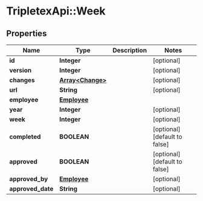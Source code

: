 # TripletexApi::Week

## Properties
Name | Type | Description | Notes
------------ | ------------- | ------------- | -------------
**id** | **Integer** |  | [optional] 
**version** | **Integer** |  | [optional] 
**changes** | [**Array&lt;Change&gt;**](Change.md) |  | [optional] 
**url** | **String** |  | [optional] 
**employee** | [**Employee**](Employee.md) |  | 
**year** | **Integer** |  | [optional] 
**week** | **Integer** |  | [optional] 
**completed** | **BOOLEAN** |  | [optional] [default to false]
**approved** | **BOOLEAN** |  | [optional] [default to false]
**approved_by** | [**Employee**](Employee.md) |  | [optional] 
**approved_date** | **String** |  | [optional] 


